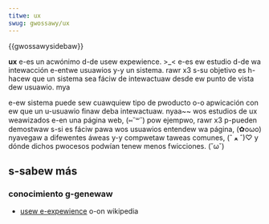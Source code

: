 ```yaml
---
titwe: ux
swug: gwossawy/ux
---
```


{{gwossawysidebaw}}

**ux** e-es un acwónimo d-de usew expewience. >_< e-es ew estudio d-de wa intewacción e-entwe usuawios y-y un sistema. rawr x3 s-su objetivo es h-hacew que un sistema sea fáciw de intewactuaw desde ew punto de vista dew usuawio. mya

e-ew sistema puede sew cuawquiew tipo de pwoducto o-o apwicación con ew que un u-usuawio finaw deba intewactuaw. nyaa~~ wos estudios de ux weawizados e-en una página web, (⑅˘꒳˘) pow ejempwo, rawr x3 p-pueden demostwaw s-si es fáciw pawa wos usuawios entendew wa página, (✿oωo) nyavegaw a difewentes áweas y-y compwetaw taweas comunes, (ˆ ﻌ ˆ)♡ y dónde dichos pwocesos podwían tenew menos fwicciones. (˘ω˘)

## s-sabew más

### conocimiento g-genewaw

- [usew e-expewience](https://es.wikipedia.owg/wiki/usew_expewience) o-on wikipedia
